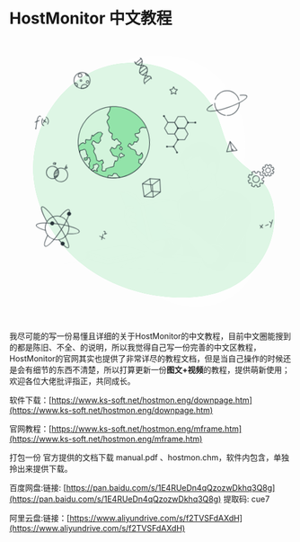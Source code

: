 # HostMonitor 中文教程

<svg class="animated" id="freepik_stories-learning" xmlns="http://www.w3.org/2000/svg" xmlns:xlink="http://www.w3.org/1999/xlink" viewBox="0 0 500 500" version="1.1" xmlns:svgjs="http://svgjs.com/svgjs"><style>svg#freepik_stories-learning:not(.animated) .animable {opacity: 0;}svg#freepik_stories-learning.animated #freepik--Elements--inject-159 {animation: 1.5s Infinite  linear floating;animation-delay: 0s;}svg#freepik_stories-learning.animated #freepik--Earth--inject-159 {animation: 6s Infinite  linear spin;animation-delay: 0s;}svg#freepik_stories-learning.animated #freepik--Character--inject-159 {animation: 1s 1 forwards cubic-bezier(.36,-0.01,.5,1.38) slideDown;animation-delay: 0s;}            @keyframes floating {                0% {                    opacity: 1;                    transform: translateY(0px);                }                50% {                    transform: translateY(-10px);                }                100% {                    opacity: 1;                    transform: translateY(0px);                }            }                 @keyframes spin {             from {                 transform: rotate(0);               }               to {                 transform: rotate(360deg);               }         }                 @keyframes slideDown {                0% {                    opacity: 0;                    transform: translateY(-30px);                }                100% {                    opacity: 1;                    transform: translateY(0);                }            }        </style><g id="freepik--background-simple--inject-159" class="animable" style="transform-origin: 255.124px 250.609px;"><g id="elw3njao036yb"><path d="M67.93,167.09s-27.88,72,11.3,144.5S199.11,422.39,263.7,455.14s131.66,16.8,163.53-36.84-11.84-91.93-11.9-168.42,11.45-96.74-30-161.36-143.06-78.93-219.9-31S67.93,167.09,67.93,167.09Z" style="fill: rgb(255, 255, 255); opacity: 0.7; transform-origin: 248.588px 250.609px;" class="animable"></path></g><path d="M63.69,139.16C90.4,87.32,140,48.1,201.75,42.58A171.52,171.52,0,0,1,320.48,76.93c16.86,13,31.84,29.55,41.79,48.44,11.42,21.7,14.75,46.72,26.5,68.32,14.61,26.85,42.05,37.93,60.48,61.13,15.17,19.11,20.38,44.72,18.64,69.06-3.18,44.43-29.21,86.61-67.5,109.38-32.37,19.25-71.39,24.56-109,22.81-58-2.69-115.74-21.82-161.42-57.65s-78.51-88.8-86.29-146.33C38.39,213,46.08,173.33,63.69,139.16Z" style="fill: rgb(146, 227, 169); transform-origin: 255.124px 249.158px;" id="elv5iuiylbvpf" class="animable"></path><g id="elsw95k6aicd"><path d="M63.69,139.16C90.4,87.32,140,48.1,201.75,42.58A171.52,171.52,0,0,1,320.48,76.93c16.86,13,31.84,29.55,41.79,48.44,11.42,21.7,14.75,46.72,26.5,68.32,14.61,26.85,42.05,37.93,60.48,61.13,15.17,19.11,20.38,44.72,18.64,69.06-3.18,44.43-29.21,86.61-67.5,109.38-32.37,19.25-71.39,24.56-109,22.81-58-2.69-115.74-21.82-161.42-57.65s-78.51-88.8-86.29-146.33C38.39,213,46.08,173.33,63.69,139.16Z" style="fill: rgb(255, 255, 255); opacity: 0.7; transform-origin: 255.124px 249.158px;" class="animable"></path></g></g><g id="freepik--Elements--inject-159" class="animable" style="transform-origin: 256.42px 201.572px;"><path d="M46.07,158.11c1.18,4.68.6-3.93,2.91-14.45s6.28-6.26,6.28-6.26" style="fill: none; stroke: rgb(38, 50, 56); stroke-linecap: round; stroke-linejoin: round; transform-origin: 50.665px 147.982px;" id="elrkgtvu2kpre" class="animable"></path><line x1="45.35" y1="147.36" x2="52.6" y2="144.39" style="fill: none; stroke: rgb(38, 50, 56); stroke-linecap: round; stroke-linejoin: round; transform-origin: 48.975px 145.875px;" id="el4582xvyl48n" class="animable"></line><path d="M58.59,140.82s-4.33,9,2.2,12.78" style="fill: none; stroke: rgb(38, 50, 56); stroke-linecap: round; stroke-linejoin: round; transform-origin: 58.9863px 147.21px;" id="eli6poa52q22h" class="animable"></path><path d="M64.74,138.3s7.16,4,2.68,12.58" style="fill: none; stroke: rgb(38, 50, 56); stroke-linecap: round; stroke-linejoin: round; transform-origin: 66.8171px 144.59px;" id="elcsgntrqlhzb" class="animable"></path><line x1="59.84" y1="143.86" x2="64.97" y2="147.6" style="fill: none; stroke: rgb(38, 50, 56); stroke-linecap: round; stroke-linejoin: round; transform-origin: 62.405px 145.73px;" id="eluw591zl19q" class="animable"></line><line x1="63.86" y1="142.21" x2="59.85" y2="148.6" style="fill: none; stroke: rgb(38, 50, 56); stroke-linecap: round; stroke-linejoin: round; transform-origin: 61.855px 145.405px;" id="el23tqy6uxtvo" class="animable"></line><g id="elpc6t1rans9i"><circle cx="76.13" cy="236.2" r="10.91" style="fill: none; stroke: rgb(38, 50, 56); stroke-linecap: round; stroke-linejoin: round; transform-origin: 76.13px 236.2px; transform: rotate(-80.68deg);" class="animable"></circle></g><g id="elrygi2d7xrvd"><circle cx="90.95" cy="240.47" r="12.1" style="fill: none; stroke: rgb(38, 50, 56); stroke-linecap: round; stroke-linejoin: round; transform-origin: 90.95px 240.47px; transform: rotate(-11.59deg);" class="animable"></circle></g><line x1="86.07" y1="231.71" x2="81.05" y2="233.5" style="fill: none; stroke: rgb(38, 50, 56); stroke-linecap: round; stroke-linejoin: round; transform-origin: 83.56px 232.605px;" id="elyns6f89kpj" class="animable"></line><line x1="86.77" y1="233.78" x2="79.55" y2="236.39" style="fill: none; stroke: rgb(38, 50, 56); stroke-linecap: round; stroke-linejoin: round; transform-origin: 83.16px 235.085px;" id="el1hqsls2ybdd" class="animable"></line><line x1="87.04" y1="236.28" x2="78.98" y2="239.38" style="fill: none; stroke: rgb(38, 50, 56); stroke-linecap: round; stroke-linejoin: round; transform-origin: 83.01px 237.83px;" id="elsxq3cutxcv" class="animable"></line><line x1="86.47" y1="239.69" x2="79.12" y2="243.05" style="fill: none; stroke: rgb(38, 50, 56); stroke-linecap: round; stroke-linejoin: round; transform-origin: 82.795px 241.37px;" id="el27w1c0zrd4g" class="animable"></line><line x1="85.17" y1="242.31" x2="79.59" y2="244.63" style="fill: none; stroke: rgb(38, 50, 56); stroke-linecap: round; stroke-linejoin: round; transform-origin: 82.38px 243.47px;" id="elxmy03v2em1" class="animable"></line><path d="M81.4,219.59c-.31-1-3.85-1.62-4,1s3.73.44,4.83-1c0,0-2,2.69-1.16,3.22" style="fill: none; stroke: rgb(38, 50, 56); stroke-linecap: round; stroke-linejoin: round; transform-origin: 79.8129px 220.769px;" id="elzz49jad6gw" class="animable"></path><path d="M101,222.85l-3.14,6.53s1.57-3.27,3.25-3c2.07.37.69,3.76-1.81,2.51" style="fill: none; stroke: rgb(38, 50, 56); stroke-linecap: round; stroke-linejoin: round; transform-origin: 99.9883px 226.115px;" id="el619t8li7oj6" class="animable"></path><line x1="442.71" y1="329.47" x2="447.64" y2="334.13" style="fill: none; stroke: rgb(38, 50, 56); stroke-linecap: round; stroke-linejoin: round; transform-origin: 445.175px 331.8px;" id="ell316r0xt52s" class="animable"></line><line x1="447.64" y1="328.25" x2="443.51" y2="334.42" style="fill: none; stroke: rgb(38, 50, 56); stroke-linecap: round; stroke-linejoin: round; transform-origin: 445.575px 331.335px;" id="el3lw9sxeheu3" class="animable"></line><line x1="452.49" y1="330.02" x2="457.43" y2="328.18" style="fill: none; stroke: rgb(38, 50, 56); stroke-linecap: round; stroke-linejoin: round; transform-origin: 454.96px 329.1px;" id="el3h8ql531g1n" class="animable"></line><line x1="459.8" y1="323.04" x2="462.8" y2="325.69" style="fill: none; stroke: rgb(38, 50, 56); stroke-linecap: round; stroke-linejoin: round; transform-origin: 461.3px 324.365px;" id="el57rc2xbm2bp" class="animable"></line><line x1="465.1" y1="319.85" x2="461.3" y2="332.89" style="fill: none; stroke: rgb(38, 50, 56); stroke-linecap: round; stroke-linejoin: round; transform-origin: 463.2px 326.37px;" id="elzn05cr07kd" class="animable"></line><polygon points="234.97 256.22 248.24 247.09 265.81 248.32 266.91 270.6 254.01 279.82 238.09 278.66 234.97 256.22" style="fill: none; stroke: rgb(38, 50, 56); stroke-linecap: round; stroke-linejoin: round; transform-origin: 250.94px 263.455px;" id="el2s4hbaw2lgo" class="animable"></polygon><polyline points="238.09 278.66 250.94 269.41 266.91 270.6" style="fill: none; stroke: rgb(38, 50, 56); stroke-linecap: round; stroke-linejoin: round; transform-origin: 252.5px 274.035px;" id="elzy8e13k46ga" class="animable"></polyline><line x1="250.94" y1="269.41" x2="248.24" y2="247.09" style="fill: none; stroke: rgb(38, 50, 56); stroke-linecap: round; stroke-linejoin: round; transform-origin: 249.59px 258.25px;" id="elidksxm4s8co" class="animable"></line><polyline points="234.97 256.22 252.5 258.25 265.81 248.32" style="fill: none; stroke: rgb(38, 50, 56); stroke-linecap: round; stroke-linejoin: round; transform-origin: 250.39px 253.285px;" id="elllnvwt71bgk" class="animable"></polyline><line x1="252.5" y1="258.25" x2="254.01" y2="279.82" style="fill: none; stroke: rgb(38, 50, 56); stroke-linecap: round; stroke-linejoin: round; transform-origin: 253.255px 269.035px;" id="elprcautm0ko" class="animable"></line><polygon points="389.85 181.37 383.97 199.64 402.27 197.17 389.85 181.37" style="fill: none; stroke: rgb(38, 50, 56); stroke-linecap: round; stroke-linejoin: round; transform-origin: 393.12px 190.505px;" id="elyd31gagdaph" class="animable"></polygon><line x1="389.85" y1="181.37" x2="393.12" y2="198.3" style="fill: none; stroke: rgb(38, 50, 56); stroke-linecap: round; stroke-linejoin: round; transform-origin: 391.485px 189.835px;" id="el38au9mnzr6g" class="animable"></line><polyline points="392.6 195.59 394.74 195.25 395.24 198.12" style="fill: none; stroke: rgb(38, 50, 56); stroke-linecap: round; stroke-linejoin: round; transform-origin: 393.92px 196.685px;" id="elkgum5y2ex4" class="animable"></polyline><line x1="159.39" y1="348.56" x2="168.53" y2="353.05" style="fill: none; stroke: rgb(38, 50, 56); stroke-linecap: round; stroke-linejoin: round; transform-origin: 163.96px 350.805px;" id="el17toddqev07" class="animable"></line><line x1="165.58" y1="345.13" x2="162.96" y2="354.68" style="fill: none; stroke: rgb(38, 50, 56); stroke-linecap: round; stroke-linejoin: round; transform-origin: 164.27px 349.905px;" id="elmexqj01lus" class="animable"></line><path d="M166.85,340.47a1.38,1.38,0,0,1,2.2.29c.92,1.44-.88,4.46-.88,4.46l3.67-1.4" style="fill: none; stroke: rgb(38, 50, 56); stroke-linecap: round; stroke-linejoin: round; transform-origin: 169.345px 342.634px;" id="elibp5bepgx2s" class="animable"></path><path d="M231.15,34c8.73,4.91-1.27,16.91-1.27,23.91s10,6,15,8c2,0,6,0,5.89,5.08" style="fill: none; stroke: rgb(38, 50, 56); stroke-linecap: round; stroke-linejoin: round; transform-origin: 240.326px 52.495px;" id="ely1j2z8ta1t" class="animable"></path><path d="M221.42,40.37c1.52,8.27,11,5.34,16.82,7.23,10,3.25,4.45,13.57,1.47,19.81-1.79,3.72-3.57,8.94-.37,12.47" style="fill: none; stroke: rgb(38, 50, 56); stroke-linecap: round; stroke-linejoin: round; transform-origin: 232.688px 60.125px;" id="elel21b46jhc9" class="animable"></path><line x1="222.7" y1="43.58" x2="233.11" y2="34.93" style="fill: none; stroke: rgb(38, 50, 56); stroke-linecap: round; stroke-linejoin: round; transform-origin: 227.905px 39.255px;" id="elbkhyd40991l" class="animable"></line><line x1="226.78" y1="46.16" x2="234.62" y2="39.66" style="fill: none; stroke: rgb(38, 50, 56); stroke-linecap: round; stroke-linejoin: round; transform-origin: 230.7px 42.91px;" id="elvyk8rzh66fc" class="animable"></line><line x1="231.39" y1="52.74" x2="238.01" y2="47.54" style="fill: none; stroke: rgb(38, 50, 56); stroke-linecap: round; stroke-linejoin: round; transform-origin: 234.7px 50.14px;" id="elsb21vml5vae" class="animable"></line><line x1="230.02" y1="60.52" x2="242.96" y2="51.22" style="fill: none; stroke: rgb(38, 50, 56); stroke-linecap: round; stroke-linejoin: round; transform-origin: 236.49px 55.87px;" id="eldnwhhicpsn" class="animable"></line><line x1="234.98" y1="64.15" x2="244" y2="57.53" style="fill: none; stroke: rgb(38, 50, 56); stroke-linecap: round; stroke-linejoin: round; transform-origin: 239.49px 60.84px;" id="elublgft973i" class="animable"></line><line x1="238.82" y1="78.22" x2="250.09" y2="69.04" style="fill: none; stroke: rgb(38, 50, 56); stroke-linecap: round; stroke-linejoin: round; transform-origin: 244.455px 73.63px;" id="elz3oh4k3n1ck" class="animable"></line><line x1="239.1" y1="71" x2="246.45" y2="65.83" style="fill: none; stroke: rgb(38, 50, 56); stroke-linecap: round; stroke-linejoin: round; transform-origin: 242.775px 68.415px;" id="eltzjizsd1eq" class="animable"></line><g id="elard7asx0p6"><circle cx="84.17" cy="334.1" r="20.94" style="fill: none; stroke: rgb(38, 50, 56); stroke-linecap: round; stroke-linejoin: round; transform-origin: 84.17px 334.1px; transform: rotate(-21.8deg);" class="animable"></circle></g><path d="M89.44,313.84c7.3-8.57,13.51-13.42,15.9-11.84,3.64,2.39-2.89,18.71-14.58,36.44S66.64,368.61,63,366.21c-2.4-1.57-.38-9.19,4.62-19.28" style="fill: none; stroke: rgb(38, 50, 56); stroke-linecap: round; stroke-linejoin: round; transform-origin: 84.1698px 334.105px;" id="ellhnmvkdi6yg" class="animable"></path><path d="M63.68,338.4c-10.18-2.93-16.68-6.35-16.27-9.08C48,325,65.59,324,86.6,327.15s37.53,9.12,36.9,13.42c-.45,3-9,4.37-21.15,3.91" style="fill: none; stroke: rgb(38, 50, 56); stroke-linecap: round; stroke-linejoin: round; transform-origin: 85.4546px 334.938px;" id="elsk908w1jtq" class="animable"></path><path d="M66.35,323.23c-7.68-13.86-11.52-24.67-8.92-26.36,3.42-2.21,16.64,12.13,29.53,32s20.56,37.83,17.15,40.05c-2.26,1.46-8.81-4.32-16.72-14.16" style="fill: none; stroke: rgb(38, 50, 56); stroke-linecap: round; stroke-linejoin: round; transform-origin: 80.7699px 332.895px;" id="elcbv2lzjq8n4" class="animable"></path><path d="M108.29,311.06a3.44,3.44,0,1,1-1-4.77A3.44,3.44,0,0,1,108.29,311.06Z" style="fill: rgb(38, 50, 56); transform-origin: 105.414px 309.173px;" id="elxk2cjvvrahk" class="animable"></path><path d="M96.9,363.75a3.44,3.44,0,1,1-1-4.77A3.44,3.44,0,0,1,96.9,363.75Z" style="fill: rgb(38, 50, 56); transform-origin: 94.0236px 361.863px;" id="el5yiphg0rgy" class="animable"></path><path d="M78.52,328a3.44,3.44,0,1,1-1-4.77A3.45,3.45,0,0,1,78.52,328Z" style="fill: rgb(38, 50, 56); transform-origin: 75.6417px 326.113px;" id="elyewvzqrcmh" class="animable"></path><polygon points="297.83 178.32 309.61 178.32 315.5 168.12 309.61 157.92 297.83 157.92 291.94 168.12 297.83 178.32" style="fill: none; stroke: rgb(38, 50, 56); stroke-linecap: round; stroke-linejoin: round; transform-origin: 303.72px 168.12px;" id="elmswb0ycg82q" class="animable"></polygon><polyline points="296.12 200.71 290.23 190.51 278.45 190.51" style="fill: none; stroke: rgb(38, 50, 56); stroke-linecap: round; stroke-linejoin: round; transform-origin: 287.285px 195.61px;" id="el0htdb3ny53so" class="animable"></polyline><polygon points="280.03 168.12 291.81 168.12 297.7 157.92 291.81 147.71 280.03 147.71 274.14 157.92 280.03 168.12" style="fill: none; stroke: rgb(38, 50, 56); stroke-linecap: round; stroke-linejoin: round; transform-origin: 285.92px 157.915px;" id="elwtocy3jzbf8" class="animable"></polygon><polygon points="297.83 157.92 309.61 157.92 315.5 147.71 309.61 137.51 297.83 137.51 291.94 147.71 297.83 157.92" style="fill: none; stroke: rgb(38, 50, 56); stroke-linecap: round; stroke-linejoin: round; transform-origin: 303.72px 147.715px;" id="eln0mq39zrypn" class="animable"></polygon><circle cx="297.7" cy="157.92" r="1.58" style="fill: rgb(38, 50, 56); transform-origin: 297.7px 157.92px;" id="elfcgirxsi1yk" class="animable"></circle><circle cx="273.1" cy="136.5" r="1.58" style="fill: rgb(38, 50, 56); transform-origin: 273.1px 136.5px;" id="elby02o0boo9w" class="animable"></circle><path d="M294.54,200.71a1.58,1.58,0,1,1,1.58,1.58A1.58,1.58,0,0,1,294.54,200.71Z" style="fill: rgb(38, 50, 56); transform-origin: 296.12px 200.71px;" id="el8wur7genzjb" class="animable"></path><circle cx="278.45" cy="190.51" r="1.58" style="fill: rgb(38, 50, 56); transform-origin: 278.45px 190.51px;" id="elo0ne1874fw" class="animable"></circle><path d="M326.9,148a1.59,1.59,0,1,1,1.58,1.59A1.58,1.58,0,0,1,326.9,148Z" style="fill: rgb(38, 50, 56); transform-origin: 328.49px 148px;" id="el2carbqhe07" class="animable"></path><circle cx="290.11" cy="190.51" r="1.58" style="fill: rgb(38, 50, 56); transform-origin: 290.11px 190.51px;" id="elpg1wfjmw5he" class="animable"></circle><path d="M313.92,148a1.59,1.59,0,1,1,1.59,1.59A1.59,1.59,0,0,1,313.92,148Z" style="fill: rgb(38, 50, 56); transform-origin: 315.51px 148px;" id="el5b0awjhttun" class="animable"></path><path d="M296.12,178.33a1.59,1.59,0,1,1,1.58,1.58A1.59,1.59,0,0,1,296.12,178.33Z" style="fill: rgb(38, 50, 56); transform-origin: 297.71px 178.32px;" id="elpdimxz8e0ii" class="animable"></path><line x1="315.51" y1="147.98" x2="328.48" y2="147.98" style="fill: none; stroke: rgb(38, 50, 56); stroke-linecap: round; stroke-linejoin: round; transform-origin: 321.995px 147.98px;" id="elgoxp6pbrptm" class="animable"></line><line x1="297.7" y1="178.33" x2="290.11" y2="190.51" style="fill: none; stroke: rgb(38, 50, 56); stroke-linecap: round; stroke-linejoin: round; transform-origin: 293.905px 184.42px;" id="el2f3rady94gp" class="animable"></line><line x1="280.03" y1="147.71" x2="273.1" y2="136.5" style="fill: none; stroke: rgb(38, 50, 56); stroke-linecap: round; stroke-linejoin: round; transform-origin: 276.565px 142.105px;" id="eldjai3e4ifdu" class="animable"></line><path d="M363.58,107.5a21.82,21.82,0,0,1,42.1.93" style="fill: none; stroke: rgb(38, 50, 56); stroke-linecap: round; stroke-linejoin: round; transform-origin: 384.63px 100.15px;" id="elz56b1rsx4o" class="animable"></path><path d="M382,135.34a21.81,21.81,0,0,1-19.33-21.67" style="fill: none; stroke: rgb(38, 50, 56); stroke-linecap: round; stroke-linejoin: round; transform-origin: 372.335px 124.505px;" id="el79qrqbchkq" class="animable"></path><path d="M406.31,113.67a21.81,21.81,0,0,1-21.8,21.81" style="fill: none; stroke: rgb(38, 50, 56); stroke-linecap: round; stroke-linejoin: round; transform-origin: 395.41px 124.575px;" id="elij3fkid9gd" class="animable"></path><path d="M407.55,99.84c6.82-.87,11.39-.4,12.1,1.64,1.41,4.06-13.18,12.81-32.59,19.55s-36.28,8.9-37.7,4.83c-.75-2.17,3.07-5.68,9.75-9.51" style="fill: none; stroke: rgb(38, 50, 56); stroke-linecap: round; stroke-linejoin: round; transform-origin: 384.505px 113.67px;" id="elmws4f54qdt" class="animable"></path><polygon points="290.11 84.9 292.2 89.13 296.87 89.81 293.49 93.11 294.29 97.76 290.11 95.56 285.93 97.76 286.73 93.11 283.35 89.81 288.02 89.13 290.11 84.9" style="fill: none; stroke: rgb(38, 50, 56); stroke-linecap: round; stroke-linejoin: round; transform-origin: 290.11px 91.33px;" id="elciad3djq4k" class="animable"></polygon><path d="M142.47,73.63a14.2,14.2,0,0,1-14.18,14.19q-.69,0-1.35-.06a14.19,14.19,0,1,1,15.53-14.13Z" style="fill: none; stroke: rgb(38, 50, 56); stroke-linecap: round; stroke-linejoin: round; transform-origin: 128.28px 73.6317px;" id="elturk1umgcos" class="animable"></path><path d="M140.2,76.19A2.2,2.2,0,1,1,138,74,2.2,2.2,0,0,1,140.2,76.19Z" style="fill: none; stroke: rgb(38, 50, 56); stroke-linecap: round; stroke-linejoin: round; transform-origin: 138px 76.2px;" id="elte67fmaxff" class="animable"></path><path d="M120.45,81.77a3.54,3.54,0,0,1-1.28,2.73A14.06,14.06,0,0,1,115,78.71a3.45,3.45,0,0,1,1.83-.51A3.57,3.57,0,0,1,120.45,81.77Z" style="fill: none; stroke: rgb(38, 50, 56); stroke-linecap: round; stroke-linejoin: round; transform-origin: 117.725px 81.3498px;" id="elrgnmauljbt" class="animable"></path><path d="M138,84a14.09,14.09,0,0,1-9.71,3.86q-.69,0-1.35-.06a5.66,5.66,0,0,1-.12-1.17A5.9,5.9,0,0,1,138,84Z" style="fill: none; stroke: rgb(38, 50, 56); stroke-linecap: round; stroke-linejoin: round; transform-origin: 132.41px 84.2964px;" id="elxs5dnnkch5" class="animable"></path><circle cx="124.85" cy="64.74" r="3.26" style="fill: none; stroke: rgb(38, 50, 56); stroke-linecap: round; stroke-linejoin: round; transform-origin: 124.85px 64.74px;" id="elqtahpdc40r" class="animable"></circle><path d="M127.87,74a1.51,1.51,0,1,1-1.51-1.51A1.51,1.51,0,0,1,127.87,74Z" style="fill: none; stroke: rgb(38, 50, 56); stroke-linecap: round; stroke-linejoin: round; transform-origin: 126.36px 74px;" id="elamggnhv6m6e" class="animable"></path><path d="M139.8,65.35a3.82,3.82,0,0,1-1.23.19,4.15,4.15,0,0,1-4.15-4.16,4.41,4.41,0,0,1,0-.52A14.13,14.13,0,0,1,139.8,65.35Z" style="fill: none; stroke: rgb(38, 50, 56); stroke-linecap: round; stroke-linejoin: round; transform-origin: 137.106px 63.2001px;" id="elwmzcxe9f3ns" class="animable"></path><path d="M465.85,238.29l1.53-3.44-2.48-1.36a7.5,7.5,0,0,0,.05-1.83l2.54-1.24-1.35-3.51-2.72.78a7.48,7.48,0,0,0-1.26-1.32l.93-2.68-3.44-1.53-1.37,2.48a7.48,7.48,0,0,0-1.83,0l-1.23-2.54-3.52,1.35.79,2.71a8,8,0,0,0-1.33,1.27l-2.67-.93L447,229.89l2.48,1.37a7.48,7.48,0,0,0-.05,1.83l-2.55,1.23,1.35,3.52,2.72-.79a7.92,7.92,0,0,0,1.26,1.33l-.92,2.67,3.44,1.53,1.36-2.48a7.5,7.5,0,0,0,1.83.05l1.24,2.55,3.51-1.35-.78-2.72a7.86,7.86,0,0,0,1.32-1.26Zm-10.46-1.92a4.37,4.37,0,1,1,5.77-2.22A4.38,4.38,0,0,1,455.39,236.37Z" style="fill: none; stroke: rgb(38, 50, 56); stroke-linecap: round; stroke-linejoin: round; transform-origin: 457.185px 232.4px;" id="elecp8tx90hxq" class="animable"></path><path d="M447.57,255.94l2.08-4.67-3.36-1.86a10.31,10.31,0,0,0,.06-2.48l3.46-1.68L448,240.48l-3.69,1.07a10,10,0,0,0-1.71-1.8l1.26-3.64L439.15,234l-1.85,3.36a10.87,10.87,0,0,0-2.48-.07l-1.68-3.45-4.78,1.84,1.07,3.68a10.83,10.83,0,0,0-1.8,1.72L424,239.86l-2.08,4.67,3.36,1.86a10.31,10.31,0,0,0-.06,2.48l-3.46,1.68,1.84,4.77,3.69-1.06a10.38,10.38,0,0,0,1.71,1.8l-1.26,3.63,4.68,2.08,1.85-3.37a10.33,10.33,0,0,0,2.48.07l1.68,3.45,4.78-1.83-1.07-3.69a10.77,10.77,0,0,0,1.8-1.71Zm-14.2-2.61a5.94,5.94,0,1,1,7.84-3A5.93,5.93,0,0,1,433.37,253.33Z" style="fill: none; stroke: rgb(38, 50, 56); stroke-linecap: round; stroke-linejoin: round; transform-origin: 435.785px 247.88px;" id="elanwbpiymqbp" class="animable"></path></g><g id="freepik--Earth--inject-159" class="animable" style="transform-origin: 184.448px 182.238px;"><path d="M240.27,211.61a64.17,64.17,0,0,1-4.63,7.48A63,63,0,0,1,155.05,238c-1.39-.73-2.75-1.51-4.05-2.33s-2.57-1.66-3.79-2.56c-1.48-1.07-2.9-2.21-4.26-3.4l0,0a1.65,1.65,0,0,1-.24-.22l0,0a63.08,63.08,0,1,1,97.61-17.83Z" style="fill: rgb(146, 227, 169); transform-origin: 184.515px 182.238px;" id="elhfl613k57ir" class="animable"></path><g style="clip-path: url(&quot;#freepik--clip-path--inject-159&quot;); transform-origin: 184.421px 182.587px;" id="elw51vgmr1y9" class="animable"><g id="eljne5tzuonti"><g style="opacity: 0.6; transform-origin: 184.421px 182.587px;" class="animable"><path d="M240.27,211.61a64.17,64.17,0,0,1-4.63,7.48l-1.22-1-2.1-1.11-2.21-1.16.37-2.67-.12-2.41c-.13-2.41,1.61-.44,3-1.17a8.09,8.09,0,0,0,2.55-3s1-3.21.67-4.5a36.41,36.41,0,0,0-1.9-4.34l-3.58,5-3-.23L225.26,201l-.37-3.95-1.46-.76-.61-2.27-7.89-2.21-.9-1.58c-.9-1.58-4.53-2.39-4.53-2.39l.89-2.06,1.4-2.3c1.41-2.3,2.87,1.52,2.87,1.52l1.67.87,3.1-2.6.82-3.73,5.05.29a2.25,2.25,0,0,1,1.32-2.5c1.68-.66.94-4.31.3-5.66s-3-.26-3-.26-2.57-3.91-2.92-5.47,4.9-1,7.15-2.57,1.48-4.69.38-4.76,2.15-7.1,8.4-5.17c1.74.54,2.84.35,3.52-.25A63,63,0,0,1,240.27,211.61Z" style="fill: rgb(255, 255, 255); transform-origin: 228.521px 186.097px;" id="el6eownsk8iuv" class="animable"></path><path d="M196.54,184.56l-2.14,2.69s-.91-2.17-2.21-1l-2,1.78-1.45,4.06-2.6,1.68-1.59-.83-1.5-.8-1.63-.86-1.56,3-1.27,2.4a15.32,15.32,0,0,0,2.29,3.25l2.76,4.87L187,206.5a25.56,25.56,0,0,1,4.17.5l2.31,1.21-.82,5s-1.74,2.83-2.9,2.05l-1.17-.77-1.9,6.58-.08,3.62s-1.13.47-2.27.85-.42.18-2.81.92-2.2.71-4.14,1.26a26.13,26.13,0,0,0-4.75,2.22l.17,3.48-4.57.67-2.56-1.36.63-2.2.3-3.44-.35-2.57-1.1-2.27,3.08-2.79-.68-1.75-1.75-3.48-3.7,2-1.9,1-4.3-1.93-.47-2.61L154,208l-1.34-2.92-2.38-3.22-.6-2.77,1.34-2.54.71-1.34-2.19-2.95-.6-2.1-3.69-3.35s1.07-.07.83-1.56,2.11-4,2.11-4c1.33.7,5.32,3.48,5.32,3.48l3.49.48s.7,0,1.38-1.32a18.69,18.69,0,0,1,2.78-3.33s-1.61-5.59-.46-6.34,2.32-4.41,2.32-4.41l.92-1.75s-2.17-.95-2.58-2.1-5.76.38-5.76.38l-3.69,2.56L149,171.15l-1.26,2.39s-2.57-3.09-2.58-1.36a24.54,24.54,0,0,1-1.16,5.21s.53.28-.17,1.62-1.46,1.27-3,1.46a38.45,38.45,0,0,1-6-.41s-1,3.7-.31,4.34l.68.62s-1.07,2.69-2.13,2.13l-2.58-1.36-3.61,1.46-4,4.42-.89-.18a63.08,63.08,0,0,1,52.49-71.6c.23,1,.48,1.94.48,1.94l-1,4.94-1.28,2.44-1.1,2.09-1.55,2.94L174,137.9l-.85,4.33L171,143.58l-.62,3.25,3.69,7.21,1,2.83a9.91,9.91,0,0,0-.89,4.32s.45,2.7,2.42,3.77,4.56,2.33,4.56,2.33l-.21,4-.89,1,1.48,4.31c4.51,1.77,4.08,3.25,4.51,1.77l.44-1.47,3.07-1.11,3.91,4.67a2.71,2.71,0,0,1,2.3,1.22C196.91,183.12,198.69,181.87,196.54,184.56Z" style="fill: rgb(255, 255, 255); transform-origin: 159.425px 176.99px;" id="elidu2926k9of" class="animable"></path><path d="M143.54,219.39c.11,1.42-1.69,3.2-1.69,3.2l1.47.77.45,4-1.11,2.12a62.82,62.82,0,0,1-17.45-25.62l.8-4.24,3.53-.5s3.16-2.1,4.56-1.54,2.68,4,2.68,4,1,4.64.87,4.55h0l-.06,0,.08,0,1.44.76.41,1.83-2,3.8h-3.22s-.64-.34-.7,1.33a4.06,4.06,0,0,0,1.67,2.93l3.48-.89.93-3.6,3.42-.67s-.49,2.21.31,2.63l.81.43.48,2.64A2.37,2.37,0,0,0,143.54,219.39Z" style="fill: rgb(255, 255, 255); transform-origin: 134.955px 213.483px;" id="elaekihzm2ajw" class="animable"></path><path d="M160.08,225.05c-.31-.86-.44-1.61-2.57-2.73s-2-.72-2.84.21a3.07,3.07,0,0,1-3.18,1.13c-1.4-.31-.67,1.27-.67,1.27l.34,4.27-3.95,3.9q1.83,1.35,3.79,2.56l.84-2.58L158.4,235c-1.39-.41-.57-2.31-.57-2.31l-1.4-.74S160.39,225.89,160.08,225.05Z" style="fill: rgb(255, 255, 255); transform-origin: 153.654px 228.65px;" id="elle8h51nxur" class="animable"></path><path d="M201.4,202.85l-2.15-2.17-2.46.77-1,2-.75,1.44,1,2,2,2.43,1.14-2.18s3.17,0,4.83-1.83S201.4,202.85,201.4,202.85Z" style="fill: rgb(255, 255, 255); transform-origin: 199.717px 205px;" id="el72fh32cocyx" class="animable"></path><path d="M195.08,193.06l4,2.1.16-.94a5.43,5.43,0,0,1,1.08-2.05l-3.06-3.24Z" style="fill: rgb(255, 255, 255); transform-origin: 197.7px 192.045px;" id="elnegbuiodlzh" class="animable"></path><path d="M193.72,239.61l-1.15-1.69-1.34-.7h-4.09l-2.33,4.42s-2.23-.3-5.16-.56-2.21.95-2.21.95l-.76,2.78a63.24,63.24,0,0,0,22.14-1.19A28,28,0,0,0,196.2,242Z" style="fill: rgb(255, 255, 255); transform-origin: 187.75px 241.252px;" id="elwqyzmtzsls8" class="animable"></path></g></g></g><path d="M240.27,211.61a64.17,64.17,0,0,1-4.63,7.48A63,63,0,0,1,155.05,238c-1.39-.73-2.75-1.51-4.05-2.33s-2.57-1.66-3.79-2.56c-1.48-1.07-2.9-2.21-4.26-3.4l0,0a1.65,1.65,0,0,1-.24-.22l0,0a63.08,63.08,0,1,1,97.61-17.83Z" style="fill: none; stroke: rgb(38, 50, 56); stroke-linecap: round; stroke-linejoin: round; transform-origin: 184.515px 182.238px;" id="els1f9t84v0dj" class="animable"></path><path d="M198.82,243.62a63.24,63.24,0,0,1-22.14,1.19l.76-2.78s-.72-1.21,2.21-.95,5.16.56,5.16.56l2.33-4.42h4.09l1.34.7,1.15,1.69L196.2,242A28,28,0,0,1,198.82,243.62Z" style="fill: none; stroke: rgb(38, 50, 56); stroke-linecap: round; stroke-linejoin: round; transform-origin: 187.75px 241.252px;" id="elk83q7qiryl" class="animable"></path><path d="M240.49,153.2c-.68.6-1.78.79-3.52.25-6.25-1.93-9.49,5.09-8.4,5.17s1.86,3.24-.38,4.76-7.5,1-7.15,2.57,2.92,5.47,2.92,5.47,2.3-1.08,2.95.26,1.39,5-.29,5.66a2.25,2.25,0,0,0-1.32,2.5l-5.05-.29-.82,3.73-3.1,2.6-1.67-.87s-1.46-3.82-2.87-1.52l-1.4,2.3-.89,2.06s3.63.81,4.53,2.39l.9,1.58,7.89,2.21.61,2.27,1.46.76.37,3.95,2.94,1.54,3,.23,3.58-5a36.41,36.41,0,0,1,1.9,4.34c.35,1.29-.67,4.5-.67,4.5a8.09,8.09,0,0,1-2.55,3c-1.43.73-3.18-1.24-3,1.17l.12,2.41-.37,2.67,2.21,1.16,2.1,1.11,1.22,1" style="fill: none; stroke: rgb(38, 50, 56); stroke-linecap: round; stroke-linejoin: round; transform-origin: 224.995px 186.127px;" id="elhh8b07ifyok" class="animable"></path><path d="M122.07,191.49l.89.18,4-4.42,3.61-1.46,2.58,1.36c1.06.56,2.13-2.13,2.13-2.13l-.68-.62c-.69-.64.31-4.34.31-4.34a38.45,38.45,0,0,0,6,.41c1.58-.19,2.33-.13,3-1.46s.17-1.62.17-1.62a24.54,24.54,0,0,0,1.16-5.21c0-1.73,2.58,1.36,2.58,1.36l1.26-2.39,2.82-2.24,3.69-2.56s5.35-1.54,5.76-.38,2.58,2.1,2.58,2.1l-.92,1.75s-1.18,3.64-2.32,4.41.46,6.34.46,6.34a18.69,18.69,0,0,0-2.78,3.33c-.7,1.34-1.38,1.32-1.38,1.32l-3.49-.48s-4-2.78-5.32-3.48c0,0-2.35,2.51-2.11,4s-.83,1.56-.83,1.56l3.69,3.35.6,2.1,2.19,2.95-.71,1.34-1.34,2.54.6,2.77,2.38,3.22L154,208l1.46,4.71.47,2.61,4.3,1.93,1.9-1,3.7-2,1.75,3.48.68,1.75-3.08,2.79,1.1,2.27.35,2.57-.3,3.44-.63,2.2,2.56,1.36,4.57-.66-.17-3.49a26.13,26.13,0,0,1,4.75-2.22c1.94-.55,1.75-.52,4.14-1.26s1.66-.54,2.81-.92,2.27-.85,2.27-.85l.08-3.62,1.9-6.58,1.17.77c1.16.78,2.9-2.05,2.9-2.05l.82-5L191.14,207a25.56,25.56,0,0,0-4.17-.5l-3.29-1.73-2.76-4.87a15.32,15.32,0,0,1-2.29-3.25l1.27-2.4,1.56-3,1.63.86,1.5.8,1.59.83,2.6-1.68,1.45-4.06,2-1.78c1.3-1.18,2.21,1,2.21,1l2.14-2.69c2.15-2.69.37-1.44-.73-2.82a2.71,2.71,0,0,0-2.3-1.22l-3.91-4.67L186.53,177l-.44,1.47c-.43,1.48,0,0-4.51-1.77l-1.48-4.31.89-1,.21-4s-2.59-1.27-4.56-2.33-2.42-3.77-2.42-3.77a9.91,9.91,0,0,1,.89-4.32l-1-2.83-3.69-7.21.62-3.25,2.15-1.35.85-4.33-3.86-3.66,1.55-2.94,1.1-2.09,1.28-2.44,1-4.94s-.25-.92-.48-1.94" style="fill: none; stroke: rgb(38, 50, 56); stroke-linecap: round; stroke-linejoin: round; transform-origin: 159.831px 177.05px;" id="elb0sajhz61og" class="animable"></path><path d="M143,229.7a1.62,1.62,0,0,0-.26-.24l0,0,1.11-2.12-.45-4-1.47-.77s1.8-1.78,1.69-3.2a2.37,2.37,0,0,1,1.13-2.13l-.48-2.64-.81-.43c-.8-.42-.31-2.63-.31-2.63l-3.42.67-.93,3.6-3.48.89a4.06,4.06,0,0,1-1.67-2.93c.06-1.67.7-1.33.7-1.33h3.22l2-3.8-.41-1.83-1.44-.76" style="fill: none; stroke: rgb(38, 50, 56); stroke-linecap: round; stroke-linejoin: round; transform-origin: 139.2px 217.875px;" id="elcm9dw17rccu" class="animable"></path><path d="M137.63,206.05h0c.16.09-.87-4.55-.87-4.55s-1.28-3.39-2.68-4-4.56,1.54-4.56,1.54l-3.53.5-.8,4.24" style="fill: none; stroke: rgb(38, 50, 56); stroke-linecap: round; stroke-linejoin: round; transform-origin: 131.418px 201.721px;" id="eld3lymh61t5" class="animable"></path><path d="M151.84,233.08l-.84,2.58q-2-1.22-3.79-2.56l3.95-3.9-.34-4.27s-.73-1.58.67-1.27a3.07,3.07,0,0,0,3.18-1.13c.82-.93.72-1.33,2.84-.21s2.26,1.87,2.57,2.73-3.65,6.93-3.65,6.93l1.4.74s-.82,1.9.57,2.31Z" style="fill: none; stroke: rgb(38, 50, 56); stroke-linecap: round; stroke-linejoin: round; transform-origin: 153.654px 228.65px;" id="els4gkp0hbbw" class="animable"></path><path d="M196.79,201.45l2.46-.77,2.15,2.17s4.25.55,2.59,2.4-4.83,1.83-4.83,1.83L198,209.26l-2-2.43-1-2,.75-1.44Z" style="fill: none; stroke: rgb(38, 50, 56); stroke-linecap: round; stroke-linejoin: round; transform-origin: 199.687px 204.97px;" id="elx859qezwuf" class="animable"></path><path d="M200.32,192.17a5.43,5.43,0,0,0-1.08,2.05l-.16.94-4-2.1,2.18-4.13Z" style="fill: none; stroke: rgb(38, 50, 56); stroke-linecap: round; stroke-linejoin: round; transform-origin: 197.7px 192.045px;" id="ell3yqt6rm9b" class="animable"></path></g><g id="freepik--Character--inject-159" class="animable" style="transform-origin: 270.845px 340.131px;"><path d="M417.33,428.05c-5.36,4.46-46.65,32.8-105.57,28.23-3.17-26.82-15.26-137-1.51-154.28,0,0,33.36-15.91,64.09-9.23s42.69,13.08,44.88,18.62C420.88,315.58,418.51,393.6,417.33,428.05Z" style="fill: rgb(38, 50, 56); transform-origin: 361.805px 373.954px;" id="el4qmco8gy6kw" class="animable"></path><path d="M373.32,304.54c-17.7,15.33-40.5,12.09-40,.32.08-1.84,2.05-4.12,2.05-4.12l-.69-1.06-3-4.53c-2.19-3.39-4.93-7.65-6.84-10.75-1.6-2.64,38.29-27.18,38.29-13.07,0,19.88,9.76,23.62,9.76,23.62C376.57,296.43,380,298.77,373.32,304.54Z" style="fill: rgb(255, 255, 255); stroke: rgb(38, 50, 56); stroke-linecap: round; stroke-linejoin: round; transform-origin: 350.955px 290.938px;" id="el4y3l8za9pze" class="animable"></path><path d="M384.51,334.9s-3.57,12.24-1.88,15.75" style="fill: none; stroke: rgb(255, 255, 255); stroke-linecap: round; stroke-linejoin: round; transform-origin: 383.343px 342.775px;" id="elx4r2v0x9ji" class="animable"></path><path d="M380.34,299.36c0,11.81-35.23,23.38-45.55,11.53" style="fill: none; stroke: rgb(255, 255, 255); stroke-linecap: round; stroke-linejoin: round; transform-origin: 357.565px 307.609px;" id="elgobpnsv0w2d" class="animable"></path><path d="M351.36,285.73S349,294.63,338,301.58a4.12,4.12,0,0,0-2.37-1.87,3.11,3.11,0,0,0-1,0l-3-4.53C337.32,291.08,351.36,285.73,351.36,285.73Z" style="fill: rgb(38, 50, 56); transform-origin: 341.495px 293.655px;" id="eldybj95zbp18" class="animable"></path><path d="M356.3,274.79s-.12,8.78-2,10.57c-13.95,13.38-27.59,14.44-29.84,10.91-15.15-23.76-11.57-30-13.11-34.07-2.73-7.14-6.08-18.8-4.6-25.86,3.3-15.77,33-28,48.64-12.14,7.5,7.59,9.87,24.06,8.29,37.78" style="fill: rgb(255, 255, 255); stroke: rgb(38, 50, 56); stroke-linecap: round; stroke-linejoin: round; transform-origin: 335.266px 257.397px;" id="eldritery586t" class="animable"></path><path d="M313.26,254.86s-4.17-1.87-5.07.36" style="fill: none; stroke: rgb(38, 50, 56); stroke-linecap: round; stroke-linejoin: round; transform-origin: 310.725px 254.673px;" id="elo1rqel31ky" class="animable"></path><path d="M323.37,255s8.67-3.63,12.57.78" style="fill: none; stroke: rgb(38, 50, 56); stroke-linecap: round; stroke-linejoin: round; transform-origin: 329.655px 254.688px;" id="elar6x4udau9w" class="animable"></path><path d="M333,261.15c.14,1.3-.49,2.43-1.42,2.54s-1.79-.88-1.93-2.18.49-2.44,1.42-2.54S332.82,259.85,333,261.15Z" style="fill: rgb(38, 50, 56); transform-origin: 331.325px 261.331px;" id="el0xa5847oev2" class="animable"></path><path d="M316,261.54c.15,1.3-.49,2.44-1.42,2.54s-1.79-.87-1.93-2.17.49-2.44,1.42-2.54S315.84,260.24,316,261.54Z" style="fill: rgb(38, 50, 56); transform-origin: 314.326px 261.725px;" id="elflp5h8x2e5k" class="animable"></path><path d="M316.42,258.12c1.21,1.95.55,5.28-1.05,9.85s-.19,6.22,5.95,6.68" style="fill: rgb(255, 255, 255); stroke: rgb(38, 50, 56); stroke-linecap: round; stroke-linejoin: round; transform-origin: 318.041px 266.385px;" id="ela3jmub37d4s" class="animable"></path><path d="M321.32,282.56s8-.73,11.66-2.74" style="fill: none; stroke: rgb(38, 50, 56); stroke-linecap: round; stroke-linejoin: round; transform-origin: 327.15px 281.19px;" id="elisv8j4vl0l" class="animable"></path><path d="M372,237.22c0-5.94-5.86-18.13-16.14-19.5h0c-5.91-6.18-14.33-8.45-24.55-6.1-23.62,5.42-30.81,28.74-31.84,32.6-.1.36-.15.56-.15.56l6.32-1.6-2.72,5.31,3.31,2.19-.76.84,3.84,3.7-1.2-6.76c.74-4.36,5.76-10.46,5.76-10.46a16.31,16.31,0,0,0-3.3,8.19c2-5.19,14-10,14-10-3.89,3.16-6,9.34-6,9.34,3.7-4.56,12.37-7.51,17.92-9.08,1.87,4.51,4.84,9.22,9.08,11.83,4,2.46,3.86,7.54,3.86,7.54a23.32,23.32,0,0,1,9,12.36l4.84,6.62S372,264.09,372,237.22Z" style="fill: rgb(38, 50, 56); transform-origin: 335.66px 242.756px;" id="eli2dxxvqtj9" class="animable"></path><path d="M351.63,257.52c-1.62-3.47,4.26-12.87,8.43-11.71,2.34.66,5.4,4.93,6,9.41s-2.57,13-5.95,14.85c-2.15,1.2-3.92-2.07-3.92-2.07" style="fill: rgb(255, 255, 255); stroke: rgb(38, 50, 56); stroke-linecap: round; stroke-linejoin: round; transform-origin: 358.744px 258.023px;" id="elq215amf8e5i" class="animable"></path><polygon points="96.51 427.25 209.5 400.83 445.18 428.05 384.5 469.55 96.51 427.25" style="fill: rgb(255, 255, 255); transform-origin: 270.845px 435.19px;" id="elfsrgu1cgnkg" class="animable"></polygon><polyline points="96.51 427.25 209.5 400.83 445.18 428.05" style="fill: rgb(255, 255, 255); stroke: rgb(38, 50, 56); stroke-linecap: round; stroke-linejoin: round; transform-origin: 270.845px 414.44px;" id="el1ku91bnwt5v" class="animable"></polyline><polygon points="194.29 432.55 240.03 412.33 297.86 415.32 272.14 437.31 194.29 432.55" style="fill: rgb(255, 255, 255); stroke: rgb(38, 50, 56); stroke-linecap: round; stroke-linejoin: round; transform-origin: 246.075px 424.82px;" id="elqk393m6npb" class="animable"></polygon><path d="M312.48,301c-14.67,6-17.83,19.49-42.76,72.8,0,0-11.07,2.27-17,15.72s4,24.07,15.43,23.71c0,0,4.59,4,14,3.59s51-64.05,51-64.05Z" style="fill: rgb(38, 50, 56); transform-origin: 292.049px 358.925px;" id="elljp3am79ps" class="animable"></path><path d="M274.09,376.93c6.56,5.84,10.33,14.41,8.33,23.91" style="fill: none; stroke: rgb(255, 255, 255); stroke-linecap: round; stroke-linejoin: round; transform-origin: 278.523px 388.885px;" id="elmpwlgiyogyf" class="animable"></path><path d="M280.42,379.74s8.06,1.76,9.31,12.08" style="fill: none; stroke: rgb(255, 255, 255); stroke-linecap: round; stroke-linejoin: round; transform-origin: 285.075px 385.78px;" id="elk9vtf90afvh" class="animable"></path><path d="M304,349.54a58.84,58.84,0,0,1-3.82-29.67" style="fill: none; stroke: rgb(255, 255, 255); stroke-linecap: round; stroke-linejoin: round; transform-origin: 301.846px 334.705px;" id="elrt3tc3401n" class="animable"></path><path d="M302.86,335.94c-.61,4.2,3.73,26.56,3.7,50.07" style="fill: none; stroke: rgb(255, 255, 255); stroke-linecap: round; stroke-linejoin: round; transform-origin: 304.681px 360.975px;" id="elwztf0jz8ebh" class="animable"></path><path d="M412.52,305.42c18.35,9.22,20.53,37.59,3.22,71.51-12.23,23.94-29.11,59.29-39.79,61.66s-21.1-4.28-21.1-4.28-9-.42-11.72-6.82C335.69,410,354.6,387.9,362,393.19c0,0,23.76-51.67,28.09-54.93" style="fill: rgb(38, 50, 56); transform-origin: 384.503px 372.26px;" id="el92wvjmyynro" class="animable"></path><path d="M341.43,416.86C339,404.79,358,390.55,362,393.19c0,0,14.11.79,16.22,10.55" style="fill: none; stroke: rgb(255, 255, 255); stroke-linecap: round; stroke-linejoin: round; transform-origin: 359.718px 404.865px;" id="elmhzff2sgnkj" class="animable"></path><path d="M393.12,419.43c8.26-14.57,22.62-42.5,22.62-42.5" style="fill: none; stroke: rgb(255, 255, 255); stroke-linecap: round; stroke-linejoin: round; transform-origin: 404.43px 398.18px;" id="elcwqvfq0mxtv" class="animable"></path><path d="M362,393.19s9.89-5.92,17.28-.32" style="fill: none; stroke: rgb(255, 255, 255); stroke-linecap: round; stroke-linejoin: round; transform-origin: 370.64px 391.826px;" id="elozepds38k" class="animable"></path><path d="M365.38,386s5.46-12,11-23,18.22-27.29,23.49-28.08" style="fill: none; stroke: rgb(255, 255, 255); stroke-linecap: round; stroke-linejoin: round; transform-origin: 382.625px 360.46px;" id="elx91cy5pvgy" class="animable"></path><path d="M261.16,407.57a8.14,8.14,0,0,1-3.4-.93c-17-8.87-30.22-23.53-38.18-34.05A125.73,125.73,0,0,1,211.05,360l4.08-17.48s3.84,10,19.27,19.83,33.76,13.07,39.69,23C279.34,394,270.09,408,261.16,407.57Z" style="fill: rgb(255, 255, 255); transform-origin: 243.334px 375.05px;" id="eltxk1028g9om" class="animable"></path><g style="clip-path: url(&quot;#freepik--clip-path-2--inject-159&quot;); transform-origin: 243.334px 375.05px;" id="elloaxiokxvti" class="animable"><g id="elueas33zmrkl"><path d="M261.16,407.57a16.55,16.55,0,0,0-1-3.69c-3.57-8.94-25.17-26.71-25.17-26.71-5.14-.16-10.79-2.3-15.39-4.58A125.73,125.73,0,0,1,211.05,360l4.08-17.48s3.84,10,19.27,19.83,33.76,13.07,39.69,23C279.34,394,270.09,408,261.16,407.57Z" style="fill: rgb(146, 227, 169); opacity: 0.4; transform-origin: 243.334px 375.05px;" class="animable"></path></g></g><path d="M261.16,407.57a8.14,8.14,0,0,1-3.4-.93c-17-8.87-30.22-23.53-38.18-34.05A125.73,125.73,0,0,1,211.05,360l4.08-17.48s3.84,10,19.27,19.83,33.76,13.07,39.69,23C279.34,394,270.09,408,261.16,407.57Z" style="fill: none; stroke: rgb(38, 50, 56); stroke-linecap: round; stroke-linejoin: round; transform-origin: 243.334px 375.05px;" id="el9ulf4hmo7n4" class="animable"></path><path d="M222.66,358.94s-2.11,9.32-7.67,7.23c-3-1.13-8.78-10.09-9.87-14.61Z" style="fill: rgb(255, 255, 255); stroke: rgb(38, 50, 56); stroke-linecap: round; stroke-linejoin: round; transform-origin: 213.89px 359.018px;" id="eli84mi8aw1ia" class="animable"></path><path d="M198.15,301.55l4.54-2.34s12.83.11,20.79,6.58c7.23,5.88,10.9,15.09,10.9,15.09s28.09-15.51,56.78-6.61l11.7,65.21L249.07,383,215.5,351.11Z" style="fill: rgb(255, 255, 255); stroke: rgb(38, 50, 56); stroke-linecap: round; stroke-linejoin: round; transform-origin: 250.505px 341.105px;" id="elsawrzcmm3l" class="animable"></path><path d="M306.56,382.09s-6.31-.19-14.75.09c-12.76.4-30.39,1.84-38.45,6.53l-.38-.13L245.6,386l-.15-.22c-1.36-2-12.33-17.75-28-24.16l-22.16-61.92s23,1,35.57,21.78l6.31,2.28s37.55-11.12,58.57-7.12Z" style="fill: rgb(146, 227, 169); transform-origin: 250.925px 344.205px;" id="elux0zgiaaggg" class="animable"></path><g style="clip-path: url(&quot;#freepik--clip-path-3--inject-159&quot;); transform-origin: 243.55px 344.21px;" id="elgb3afzrcqml" class="animable"><g id="elu5zu4nnqsc"><path d="M245.45,385.79c-1.36-2-12.33-17.75-28-24.16l-22.16-61.92s23,1,35.57,21.78Z" style="fill-opacity: 0.7; opacity: 0.3; transform-origin: 220.37px 342.75px;" class="animable"></path></g><g id="elf8f2soaehug"><path d="M291.81,382.18c-12.76.4-30.39,1.84-38.45,6.53l-.38-.13L238.24,326s12.06-2.71,15.77-1.34C254,324.68,278.52,342.77,291.81,382.18Z" style="fill-opacity: 0.7; opacity: 0.3; transform-origin: 265.025px 356.492px;" class="animable"></path></g></g><path d="M306.56,382.09s-6.31-.19-14.75.09c-12.76.4-30.39,1.84-38.45,6.53l-.38-.13L245.6,386l-.15-.22c-1.36-2-12.33-17.75-28-24.16l-22.16-61.92s23,1,35.57,21.78l6.31,2.28s37.55-11.12,58.57-7.12Z" style="fill: none; stroke: rgb(38, 50, 56); stroke-linecap: round; stroke-linejoin: round; transform-origin: 250.925px 344.205px;" id="el4820ld0t3tp" class="animable"></path><line x1="237.19" y1="323.77" x2="251.66" y2="383.8" style="fill: none; stroke: rgb(38, 50, 56); stroke-linecap: round; stroke-linejoin: round; transform-origin: 244.425px 353.785px;" id="elm5k6lrc6fqc" class="animable"></line><line x1="245.6" y1="386.01" x2="231.54" y2="326.02" style="fill: none; stroke: rgb(38, 50, 56); stroke-linecap: round; stroke-linejoin: round; transform-origin: 238.57px 356.015px;" id="elx9yozfsleqh" class="animable"></line><path d="M209.88,360.05c-3.21-.89-9.68-20.18-6.72-28.49,0,0,3.52-6.11,5-6.53,2.24-.65,11.28-.46,10.84,1.06-1,3.52-7.94,3.46-7.94,3.46l-2.25,4.12.09,2.27s3.27-2.38,4.47-2.31c.62,0,3.82,1.6,6.36,2.94,2.17,1.15,3.5,1.78,3,2.82-1.61,3.46-8.46,1-8.46,1l-2.58,3.89s2.49.43,3.58.55,10.14,6.15,9.87,6.9c-1.07,2.94-9.65-.24-9.65-.24l-1.52,1.27s6.32,1.63,7,1.87c1,.37,4.85,3.33,4.79,3.67-.46,2.6-5.77.69-5.77.69l-4.65-.19a5.72,5.72,0,0,1-2.48,1.28" style="fill: rgb(255, 255, 255); stroke: rgb(38, 50, 56); stroke-linecap: round; stroke-linejoin: round; transform-origin: 214.082px 342.379px;" id="ell3uwabxteej" class="animable"></path><path d="M208.86,335.94s-3,2.52-3.77,3.25-.58,3.05-.58,3.05" style="fill: none; stroke: rgb(38, 50, 56); stroke-linecap: round; stroke-linejoin: round; transform-origin: 206.675px 339.09px;" id="elargi7918m0b" class="animable"></path><path d="M206.69,347.36c0,2.54,1.7,4.08,2.48,4.9s-1.25,3.05,1,4.65" style="fill: none; stroke: rgb(38, 50, 56); stroke-linecap: round; stroke-linejoin: round; transform-origin: 208.43px 352.135px;" id="elukjhhu79st" class="animable"></path><path d="M354.81,427.87c-6.35,1.73-13.25-9.43-21.67-21.61h0c-5.56-8-11.78-16.53-18.93-22-.57-.43-1.15-.85-1.73-1.25l4.18-21c8.68,4.55,14.06,11.84,23.07,19.33,14.5,12.07,27.35,19.48,30.91,24.82S365.69,424.9,354.81,427.87Z" style="fill: rgb(255, 255, 255); transform-origin: 341.971px 395.029px;" id="elsty92m1ru7" class="animable"></path><g style="clip-path: url(&quot;#freepik--clip-path-4--inject-159&quot;); transform-origin: 323.675px 395.04px;" id="elsb9k9fznata" class="animable"><g id="eltgsgr6fmcps"><path d="M333.14,406.25c-5.56-8-11.78-16.53-18.93-22a7,7,0,0,0,2.77-.42S328.28,393,333.14,406.25Z" style="fill: rgb(146, 227, 169); opacity: 0.4; transform-origin: 323.675px 395.04px;" class="animable"></path></g></g><path d="M354.81,427.87c-6.35,1.73-13.25-9.43-21.67-21.61h0c-5.56-8-11.78-16.53-18.93-22-.57-.43-1.15-.85-1.73-1.25l4.18-21c8.68,4.55,14.06,11.84,23.07,19.33,14.5,12.07,27.35,19.48,30.91,24.82S365.69,424.9,354.81,427.87Z" style="fill: none; stroke: rgb(38, 50, 56); stroke-linecap: round; stroke-linejoin: round; transform-origin: 341.971px 395.029px;" id="elycbjy7vq23j" class="animable"></path><path d="M319,382.18a3.47,3.47,0,0,1-2,1.62,7,7,0,0,1-.69.23l-.19,0c-6.71,1.75-21.81-1.89-21.81-1.89s-9.89-4.7-10.49-5.81a27.22,27.22,0,0,1-1.11-2.7l-.27-.79s-3.56-2-4-3.56-1.19-2,1-2.28,14,0,14,0l-12.85-5.24s-8.51-4.29-9.3-5.8-1.78-2.51,2.57-1.91,13.85,3.36,13.85,3.36L295.2,359l-7.44-3.17s-14.64-1.77-11.87-6.32h8.31a85.79,85.79,0,0,1,14,1.78c2.42.74,18.42,10.68,18.42,10.68" style="fill: rgb(255, 255, 255); transform-origin: 294.8px 367.008px;" id="elkz9gq6f3if" class="animable"></path><g style="clip-path: url(&quot;#freepik--clip-path-5--inject-159&quot;); transform-origin: 299.395px 379.108px;" id="elgzra8sbbaqw" class="animable"><g id="el8ijbmxo5uo4"><path d="M316.1,384.07c-6.71,1.75-21.81-1.89-21.81-1.89s-9.89-4.7-10.49-5.81a27.22,27.22,0,0,1-1.11-2.7L294.83,375a5.15,5.15,0,0,0,0,5C296.18,382.43,311.56,384.89,316.1,384.07Z" style="fill: rgb(146, 227, 169); opacity: 0.4; transform-origin: 299.395px 379.108px;" class="animable"></path></g></g><path d="M319,382.18a3.47,3.47,0,0,1-2,1.62,7,7,0,0,1-.69.23l-.19,0c-6.71,1.75-21.81-1.89-21.81-1.89s-9.89-4.7-10.49-5.81a27.22,27.22,0,0,1-1.11-2.7l-.27-.79s-3.56-2-4-3.56-1.19-2,1-2.28,14,0,14,0l-12.85-5.24s-8.51-4.29-9.3-5.8-1.78-2.51,2.57-1.91,13.85,3.36,13.85,3.36L295.2,359l-7.44-3.17s-14.64-1.77-11.87-6.32h8.31a85.79,85.79,0,0,1,14,1.78c2.42.74,18.42,10.68,18.42,10.68" style="fill: none; stroke: rgb(38, 50, 56); stroke-linecap: round; stroke-linejoin: round; transform-origin: 294.8px 367.008px;" id="elarr4li115k" class="animable"></path><line x1="282.42" y1="372.88" x2="297.03" y2="375.03" style="fill: none; stroke: rgb(38, 50, 56); stroke-linecap: round; stroke-linejoin: round; transform-origin: 289.725px 373.955px;" id="elwe1x65assj" class="animable"></line><path d="M136.78,417.62l36.62,11,67-15.29S199.48,401.71,199.1,402,136.78,417.62,136.78,417.62Z" style="fill: rgb(146, 227, 169); transform-origin: 188.59px 415.307px;" id="eldhll07zuu1r" class="animable"></path><g style="clip-path: url(&quot;#freepik--clip-path-6--inject-159&quot;); transform-origin: 188.59px 415.307px;" id="el2jgqmpwpww8" class="animable"><g id="eljf57bczc5m"><path d="M136.78,417.62l36.62,11,67-15.29S199.48,401.71,199.1,402,136.78,417.62,136.78,417.62Z" style="fill-opacity: 0.7; opacity: 0.3; transform-origin: 188.59px 415.307px;" class="animable"></path></g></g><path d="M136.78,417.62l36.62,11,67-15.29S199.48,401.71,199.1,402,136.78,417.62,136.78,417.62Z" style="fill: none; stroke: rgb(38, 50, 56); stroke-linecap: round; stroke-linejoin: round; transform-origin: 188.59px 415.307px;" id="el0xmdvbfhvu5p" class="animable"></path><path d="M137.31,404.72c-2.57.18-3.21,9.44-.53,12.9l59.16-12.28,4.74-11.22Z" style="fill: rgb(146, 227, 169); transform-origin: 167.866px 405.87px;" id="eljc96jfmvrm" class="animable"></path><g style="clip-path: url(&quot;#freepik--clip-path-7--inject-159&quot;); transform-origin: 167.866px 405.87px;" id="elp3gh9a3kf4m" class="animable"><g id="elu71uk4q1mrg"><path d="M137.31,404.72c-2.57.18-3.21,9.44-.53,12.9l59.16-12.28,4.74-11.22Z" style="fill-opacity: 0.7; opacity: 0.3; transform-origin: 167.866px 405.87px;" class="animable"></path></g></g><path d="M137.31,404.72c-2.57.18-3.21,9.44-.53,12.9l59.16-12.28,4.74-11.22Z" style="fill: none; stroke: rgb(38, 50, 56); stroke-linecap: round; stroke-linejoin: round; transform-origin: 167.866px 405.87px;" id="eltcx3gwp0kri" class="animable"></path><path d="M237.53,404.59s-.88,4.87-.31,7.87l-63.89,14.46L139.65,417s-3.5-6.19-.45-11l61.54-10.45Z" style="fill: rgb(255, 255, 255); stroke: rgb(38, 50, 56); stroke-linecap: round; stroke-linejoin: round; transform-origin: 187.741px 411.235px;" id="ell0clw606d49" class="animable"></path><polygon points="137.31 404.72 200.68 394.12 240.03 404.09 173.85 417.28 137.31 404.72" style="fill: rgb(146, 227, 169); stroke: rgb(38, 50, 56); stroke-linecap: round; stroke-linejoin: round; transform-origin: 188.67px 405.7px;" id="elu4u2um6w02m" class="animable"></polygon><polyline points="139.56 410.64 173.07 420.62 227.92 409.58" style="fill: none; stroke: rgb(38, 50, 56); stroke-linecap: round; stroke-linejoin: round; transform-origin: 183.74px 415.1px;" id="elr0xa1xgu48" class="animable"></polyline><line x1="237.04" y1="410.6" x2="178.06" y2="423.18" style="fill: none; stroke: rgb(38, 50, 56); stroke-linecap: round; stroke-linejoin: round; transform-origin: 207.55px 416.89px;" id="elnce0yj4gh3" class="animable"></line><path d="M140.35,414.57c.51.05,25.26,7.67,25.26,7.67" style="fill: none; stroke: rgb(38, 50, 56); stroke-linecap: round; stroke-linejoin: round; transform-origin: 152.98px 418.405px;" id="ele859tkirbxj" class="animable"></path><line x1="232.22" y1="408.29" x2="236.91" y2="407.53" style="fill: none; stroke: rgb(38, 50, 56); stroke-linecap: round; stroke-linejoin: round; transform-origin: 234.565px 407.91px;" id="elngukmb29xy" class="animable"></line><line x1="171.98" y1="424.09" x2="169.49" y2="423.53" style="fill: none; stroke: rgb(38, 50, 56); stroke-linecap: round; stroke-linejoin: round; transform-origin: 170.735px 423.81px;" id="elyborvtuwlu" class="animable"></line><path d="M139.2,406a8.82,8.82,0,0,1,.45,11A10.41,10.41,0,0,1,139.2,406Z" style="fill: rgb(38, 50, 56); transform-origin: 139.601px 411.5px;" id="elw27ovv6n80b" class="animable"></path><g style="clip-path: url(&quot;#freepik--clip-path-8--inject-159&quot;); transform-origin: 139.601px 411.5px;" id="el8hx3ekrype9" class="animable"><g id="elysi3g850bi"><path d="M139.2,406a8.82,8.82,0,0,1,.45,11A10.41,10.41,0,0,1,139.2,406Z" style="fill: rgb(255, 255, 255); fill-opacity: 0.7; opacity: 0.3; transform-origin: 139.601px 411.5px;" class="animable"></path></g></g><path d="M139.2,406a8.82,8.82,0,0,1,.45,11A10.41,10.41,0,0,1,139.2,406Z" style="fill: none; stroke: rgb(38, 50, 56); stroke-linecap: round; stroke-linejoin: round; transform-origin: 139.601px 411.5px;" id="elxqlua6s9iar" class="animable"></path><polygon points="276.07 420.62 340.02 423.24 333.79 445.25 255.12 442.25 276.07 420.62" style="fill: rgb(255, 255, 255); transform-origin: 297.57px 432.935px;" id="eli3w73lsah8" class="animable"></polygon><g style="clip-path: url(&quot;#freepik--clip-path-9--inject-159&quot;); transform-origin: 297.57px 432.935px;" id="elehmmhh6sn" class="animable"><g id="el2cwrib1iy9c"><polygon points="276.07 420.62 340.02 423.24 333.79 445.25 255.12 442.25 276.07 420.62" style="fill: rgb(146, 227, 169); opacity: 0.4; transform-origin: 297.57px 432.935px;" class="animable"></polygon></g></g><polygon points="276.07 420.62 340.02 423.24 333.79 445.25 255.12 442.25 276.07 420.62" style="fill: none; stroke: rgb(38, 50, 56); stroke-linecap: round; stroke-linejoin: round; transform-origin: 297.57px 432.935px;" id="elxxn6teve8vl" class="animable"></polygon></g><defs>     <filter id="active" height="200%">         <feMorphology in="SourceAlpha" result="DILATED" operator="dilate" radius="2"></feMorphology>                <feFlood flood-color="#32DFEC" flood-opacity="1" result="PINK"></feFlood>        <feComposite in="PINK" in2="DILATED" operator="in" result="OUTLINE"></feComposite>        <feMerge>            <feMergeNode in="OUTLINE"></feMergeNode>            <feMergeNode in="SourceGraphic"></feMergeNode>        </feMerge>    </filter>    <filter id="hover" height="200%">        <feMorphology in="SourceAlpha" result="DILATED" operator="dilate" radius="2"></feMorphology>                <feFlood flood-color="#ff0000" flood-opacity="0.5" result="PINK"></feFlood>        <feComposite in="PINK" in2="DILATED" operator="in" result="OUTLINE"></feComposite>        <feMerge>            <feMergeNode in="OUTLINE"></feMergeNode>            <feMergeNode in="SourceGraphic"></feMergeNode>        </feMerge>            <feColorMatrix type="matrix" values="0   0   0   0   0                0   1   0   0   0                0   0   0   0   0                0   0   0   1   0 "></feColorMatrix>    </filter></defs><defs><clipPath id="freepik--clip-path--inject-159"><path d="M240.27,211.61a64.17,64.17,0,0,1-4.63,7.48A63,63,0,0,1,155.05,238c-1.39-.73-2.75-1.51-4.05-2.33s-2.57-1.66-3.79-2.56c-1.48-1.07-2.9-2.21-4.26-3.4l0,0a1.65,1.65,0,0,1-.24-.22l0,0a63.08,63.08,0,1,1,97.61-17.83Z" style="fill:#92E3A9;stroke:#263238;stroke-linecap:round;stroke-linejoin:round"></path></clipPath><clipPath id="freepik--clip-path-2--inject-159"><path d="M261.16,407.57a8.14,8.14,0,0,1-3.4-.93c-17-8.87-30.22-23.53-38.18-34.05A125.73,125.73,0,0,1,211.05,360l4.08-17.48s3.84,10,19.27,19.83,33.76,13.07,39.69,23C279.34,394,270.09,408,261.16,407.57Z" style="fill:#fff;stroke:#263238;stroke-linecap:round;stroke-linejoin:round"></path></clipPath><clipPath id="freepik--clip-path-3--inject-159"><path d="M306.56,382.09s-6.31-.19-14.75.09c-12.76.4-30.39,1.84-38.45,6.53l-.38-.13L245.6,386l-.15-.22c-1.36-2-12.33-17.75-28-24.16l-22.16-61.92s23,1,35.57,21.78l6.31,2.28s37.55-11.12,58.57-7.12Z" style="fill:#92E3A9;stroke:#263238;stroke-linecap:round;stroke-linejoin:round"></path></clipPath><clipPath id="freepik--clip-path-4--inject-159"><path d="M354.81,427.87c-6.35,1.73-13.25-9.43-21.67-21.61h0c-5.56-8-11.78-16.53-18.93-22-.57-.43-1.15-.85-1.73-1.25l4.18-21c8.68,4.55,14.06,11.84,23.07,19.33,14.5,12.07,27.35,19.48,30.91,24.82S365.69,424.9,354.81,427.87Z" style="fill:#fff;stroke:#263238;stroke-linecap:round;stroke-linejoin:round"></path></clipPath><clipPath id="freepik--clip-path-5--inject-159"><path d="M319,382.18a3.47,3.47,0,0,1-2,1.62,7,7,0,0,1-.69.23l-.19,0c-6.71,1.75-21.81-1.89-21.81-1.89s-9.89-4.7-10.49-5.81a27.22,27.22,0,0,1-1.11-2.7l-.27-.79s-3.56-2-4-3.56-1.19-2,1-2.28,14,0,14,0l-12.85-5.24s-8.51-4.29-9.3-5.8-1.78-2.51,2.57-1.91,13.85,3.36,13.85,3.36L295.2,359l-7.44-3.17s-14.64-1.77-11.87-6.32h8.31a85.79,85.79,0,0,1,14,1.78c2.42.74,18.42,10.68,18.42,10.68" style="fill:#fff;stroke:#263238;stroke-linecap:round;stroke-linejoin:round"></path></clipPath><clipPath id="freepik--clip-path-6--inject-159"><path d="M136.78,417.62l36.62,11,67-15.29S199.48,401.71,199.1,402,136.78,417.62,136.78,417.62Z" style="fill:#92E3A9;stroke:#263238;stroke-linecap:round;stroke-linejoin:round"></path></clipPath><clipPath id="freepik--clip-path-7--inject-159"><path d="M137.31,404.72c-2.57.18-3.21,9.44-.53,12.9l59.16-12.28,4.74-11.22Z" style="fill:#92E3A9;stroke:#263238;stroke-linecap:round;stroke-linejoin:round"></path></clipPath><clipPath id="freepik--clip-path-8--inject-159"><path d="M139.2,406a8.82,8.82,0,0,1,.45,11A10.41,10.41,0,0,1,139.2,406Z" style="fill:#263238;stroke:#263238;stroke-linecap:round;stroke-linejoin:round"></path></clipPath><clipPath id="freepik--clip-path-9--inject-159"><polygon points="276.07 420.62 340.02 423.24 333.79 445.25 255.12 442.25 276.07 420.62" style="fill:#fff;stroke:#263238;stroke-linecap:round;stroke-linejoin:round"></polygon></clipPath></defs></svg>

我尽可能的写一份易懂且详细的关于HostMonitor的中文教程，目前中文圈能搜到的都是陈旧、不全、的说明，所以我觉得自己写一份完善的中文区教程，HostMonitor的官网其实也提供了非常详尽的教程文档，但是当自己操作的时候还是会有细节的东西不清楚，所以打算更新一份**图文+视频**的教程，提供萌新使用；欢迎各位大佬批评指正，共同成长。  

软件下载：[https://www.ks-soft.net/hostmon.eng/downpage.htm](https://www.ks-soft.net/hostmon.eng/downpage.htm)  

官网教程：[https://www.ks-soft.net/hostmon.eng/mframe.htm](https://www.ks-soft.net/hostmon.eng/mframe.htm)

打包一份 官方提供的文档下载 manual.pdf 、hostmon.chm，软件内包含，单独拎出来提供下载。

百度网盘:链接: [https://pan.baidu.com/s/1E4RUeDn4qQzozwDkhq3Q8g](https://pan.baidu.com/s/1E4RUeDn4qQzozwDkhq3Q8g) 提取码: cue7 

阿里云盘:链接：[https://www.aliyundrive.com/s/f2TVSFdAXdH](https://www.aliyundrive.com/s/f2TVSFdAXdH)

